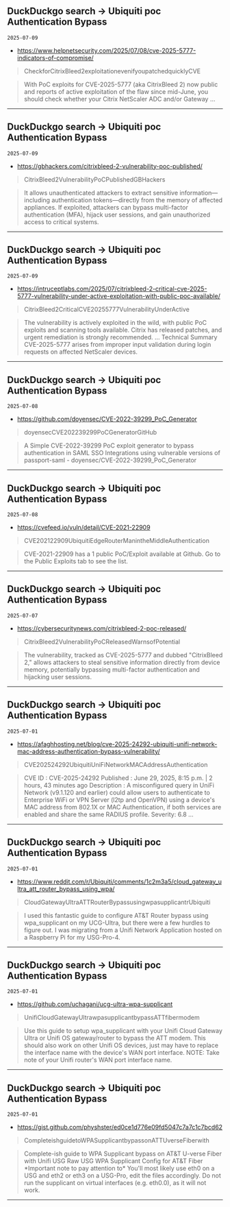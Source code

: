 ## DuckDuckgo search -> Ubiquiti poc Authentication Bypass
`2025-07-09`

* https://www.helpnetsecurity.com/2025/07/08/cve-2025-5777-indicators-of-compromise/

<blockquote>
 CheckforCitrixBleed2exploitationevenifyoupatchedquicklyCVE
</blockquote>
<blockquote>
With PoC exploits for CVE-2025-5777 (aka CitrixBleed 2) now public and reports of active exploitation of the flaw since mid-June, you should check whether your Citrix NetScaler ADC and/or Gateway ...
</blockquote>

---

## DuckDuckgo search -> Ubiquiti poc Authentication Bypass
`2025-07-09`

* https://gbhackers.com/citrixbleed-2-vulnerability-poc-published/

<blockquote>
 CitrixBleed2VulnerabilityPoCPublishedGBHackers
</blockquote>
<blockquote>
It allows unauthenticated attackers to extract sensitive information—including authentication tokens—directly from the memory of affected appliances. If exploited, attackers can bypass multi-factor authentication (MFA), hijack user sessions, and gain unauthorized access to critical systems.
</blockquote>

---

## DuckDuckgo search -> Ubiquiti poc Authentication Bypass
`2025-07-09`

* https://intruceptlabs.com/2025/07/citrixbleed-2-critical-cve-2025-5777-vulnerability-under-active-exploitation-with-public-poc-available/

<blockquote>
 CitrixBleed2CriticalCVE20255777VulnerabilityUnderActive
</blockquote>
<blockquote>
The vulnerability is actively exploited in the wild, with public PoC exploits and scanning tools available. Citrix has released patches, and urgent remediation is strongly recommended. ... Technical Summary CVE-2025-5777 arises from improper input validation during login requests on affected NetScaler devices.
</blockquote>

---

## DuckDuckgo search -> Ubiquiti poc Authentication Bypass
`2025-07-08`

* https://github.com/doyensec/CVE-2022-39299_PoC_Generator

<blockquote>
 doyensecCVE202239299PoCGeneratorGitHub
</blockquote>
<blockquote>
A Simple CVE-2022-39299 PoC exploit generator to bypass authentication in SAML SSO Integrations using vulnerable versions of passport-saml - doyensec/CVE-2022-39299_PoC_Generator
</blockquote>

---

## DuckDuckgo search -> Ubiquiti poc Authentication Bypass
`2025-07-08`

* https://cvefeed.io/vuln/detail/CVE-2021-22909

<blockquote>
 CVE202122909UbiquitiEdgeRouterManintheMiddleAuthentication
</blockquote>
<blockquote>
CVE-2021-22909 has a 1 public PoC/Exploit available at Github. Go to the Public Exploits tab to see the list.
</blockquote>

---

## DuckDuckgo search -> Ubiquiti poc Authentication Bypass
`2025-07-07`

* https://cybersecuritynews.com/citrixbleed-2-poc-released/

<blockquote>
 CitrixBleed2VulnerabilityPoCReleasedWarnsofPotential
</blockquote>
<blockquote>
The vulnerability, tracked as CVE-2025-5777 and dubbed &quot;CitrixBleed 2,&quot; allows attackers to steal sensitive information directly from device memory, potentially bypassing multi-factor authentication and hijacking user sessions.
</blockquote>

---

## DuckDuckgo search -> Ubiquiti poc Authentication Bypass
`2025-07-01`

* https://afaghhosting.net/blog/cve-2025-24292-ubiquiti-unifi-network-mac-address-authentication-bypass-vulnerability/

<blockquote>
 CVE202524292UbiquitiUniFiNetworkMACAddressAuthentication
</blockquote>
<blockquote>
CVE ID : CVE-2025-24292 Published : June 29, 2025, 8:15 p.m. | 2 hours, 43 minutes ago Description : A misconfigured query in UniFi Network (v9.1.120 and earlier) could allow users to authenticate to Enterprise WiFi or VPN Server (l2tp and OpenVPN) using a device's MAC address from 802.1X or MAC Authentication, if both services are enabled and share the same RADIUS profile. Severity: 6.8 ...
</blockquote>

---

## DuckDuckgo search -> Ubiquiti poc Authentication Bypass
`2025-07-01`

* https://www.reddit.com/r/Ubiquiti/comments/1c2m3a5/cloud_gateway_ultra_att_router_bypass_using_wpa/

<blockquote>
 CloudGatewayUltraATTRouterBypassusingwpasupplicantrUbiquiti
</blockquote>
<blockquote>
I used this fantastic guide to configure AT&amp;T Router bypass using wpa_supplicant on my UCG-Ultra, but there were a few hurdles to figure out. I was migrating from a Unifi Network Application hosted on a Raspberry Pi for my USG-Pro-4.
</blockquote>

---

## DuckDuckgo search -> Ubiquiti poc Authentication Bypass
`2025-07-01`

* https://github.com/uchagani/ucg-ultra-wpa-supplicant

<blockquote>
 UnifiCloudGatewayUltrawpasupplicantbypassATTfibermodem
</blockquote>
<blockquote>
Use this guide to setup wpa_supplicant with your Unifi Cloud Gateway Ultra or Unifi OS gateway/router to bypass the ATT modem. This should also work on other Unifi OS devices, just may have to replace the interface name with the device's WAN port interface. NOTE: Take note of your Unifi router's WAN port interface name.
</blockquote>

---

## DuckDuckgo search -> Ubiquiti poc Authentication Bypass
`2025-07-01`

* https://gist.github.com/physhster/ed0ce1d776e09fd5047c7a7c1c7bcd62

<blockquote>
 CompleteishguidetoWPASupplicantbypassonATTUverseFiberwith
</blockquote>
<blockquote>
Complete-ish guide to WPA Supplicant bypass on AT&amp;T U-verse Fiber with Unifi USG Raw USG WPA Supplicant Config for AT&amp;T Fiber *Important note to pay attention to* You'll most likely use eth0 on a USG and eth2 or eth3 on a USG-Pro, edit the files accordingly. Do not run the supplicant on virtual interfaces (e.g. eth0.0), as it will not work.
</blockquote>

---

